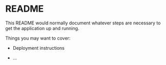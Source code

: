 # README

This README would normally document whatever steps are necessary to get the
application up and running.

Things you may want to cover:

* Deployment instructions

* ...
